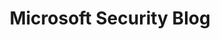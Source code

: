 ---
title: Microsoft Security Blog
description: Expert coverage on security matters such as zero trust, identity and access management, threat protection, information protection, and security management.
url: https://www.microsoft.com/en-us/security/blog/
image:
    # url: '/assets/images/cafe.png'
    # alt: 'Cafe'
tags: ['microsoft', 'windows']
pubDate: 2023-11-09
draft: false
---
